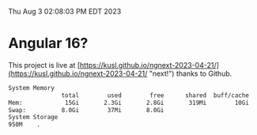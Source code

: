 Thu Aug  3 02:08:03 PM EDT 2023

# Angular 16?


This project is live at [https://kusl.github.io/ngnext-2023-04-21/](https://kusl.github.io/ngnext-2023-04-21/ "next!") thanks to Github.

```bash
System Memory
               total        used        free      shared  buff/cache   available
Mem:            15Gi       2.3Gi       2.8Gi       319Mi        10Gi        12Gi
Swap:          8.0Gi        37Mi       8.0Gi
System Storage
950M	.
